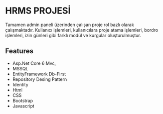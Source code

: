 
# HRMS PROJESİ

Tamamen admin paneli üzerinden çalışan proje rol bazlı olarak çalışmaktadır. Kullanıcı işlemleri, kullanıcılara proje atama işlemleri, bordro işlemleri, izin günleri gibi farklı modül ve kurgular oluşturulmuştur.


## Features

- Asp.Net Core 6 Mvc,
- MSSQL
- EntityFramework Db-First
- Repository Desing Pattern
- Identity
- Html
- CSS
- Bootstrap
- Javascript


